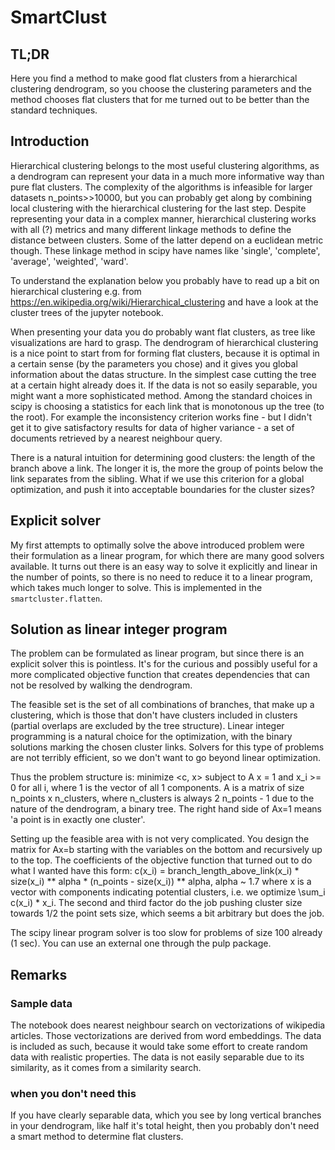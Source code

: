 # SmartClust

## TL;DR

Here you find a method to make good flat clusters from a hierarchical clustering dendrogram,
so you choose the clustering parameters and the method chooses flat clusters that for me turned
out to be better than the standard techniques.

## Introduction

Hierarchical clustering belongs to the most useful clustering algorithms, as a dendrogram can represent your data in a much more informative way than pure flat clusters. The complexity of the algorithms is infeasible for larger datasets n_points>>10000, but you can probably get along by combining local clustering with the hierarchical clustering for the last step. Despite representing your data in a complex manner, hierarchical clustering works with all (?) metrics and many different linkage methods to define the distance between clusters. Some of the latter depend on a euclidean metric though. These linkage method in scipy have names like 'single', 'complete', 'average', 'weighted', 'ward'.

To understand the explanation below you probably have to read up a bit on hierarchical clustering e.g. from https://en.wikipedia.org/wiki/Hierarchical_clustering and have a look at the cluster trees of the jupyter notebook.

When presenting your data you do probably want flat clusters, as tree like visualizations are hard to grasp. The dendrogram of hierarchical clustering is a nice point to start from for forming flat clusters, because it is optimal in a certain sense (by the parameters you chose) and it gives you global information about the datas structure. In the simplest case cutting the tree at a certain hight already does it. If the data is not so easily separable, you might want a more sophisticated method. Among the standard choices in scipy is choosing a statistics for each link that is monotonous up the tree (to the root). For example the inconsistency criterion works fine - but I didn't get it to give satisfactory results for data of higher variance - a set of documents retrieved by a nearest neighbour query.

There is a natural intuition for determining good clusters: the length of the branch above a link. The longer it is, the more the group of points below the link separates from the sibling. What if we use this criterion for a global optimization, and push it into acceptable boundaries for the cluster sizes?

## Explicit solver

My first attempts to optimally solve the above introduced problem were their formulation as a linear program, for which there are many good solvers available. It turns out there is an easy way to solve it explicitly and linear in the number of points, so there is no need to reduce it to a linear program, which takes much longer to solve. This is implemented in the `smartcluster.flatten`.

## Solution as linear integer program

The problem can be formulated as linear program, but since there is an explicit solver this is pointless. It's for the curious and possibly useful for a more complicated objective function that creates dependencies that can not be resolved by walking the dendrogram.

The feasible set is the set of all combinations of branches, that make up a clustering, which is those that don't have clusters included in clusters (partial overlaps are excluded by the tree structure). Linear integer programming is a natural choice for the optimization, with the binary solutions marking the chosen cluster links. Solvers for this type of problems are not terribly efficient, so we don't want to go beyond linear optimization.

Thus the problem structure is:
minimize <c, x> subject to A x = 1 and x_i >= 0 for all i, where 1 is the vector of all 1 components.
A is a matrix of size n_points x n_clusters, where n_clusters is always 2 n_points - 1 due to the nature of the dendrogram, a binary tree.
The right hand side of Ax=1 means 'a point is in exactly one cluster'.

Setting up the feasible area with is not very complicated. You design the matrix for Ax=b starting with the variables on the bottom and recursively up to the top.
The coefficients of the objective function that turned out to do what I wanted have this form:
c(x_i) = branch_length_above_link(x_i) * size(x_i) ** alpha * (n_points - size(x_i)) ** alpha,  alpha ~ 1.7
where x is a vector with components indicating potential clusters, i.e. we optimize
\sum_i c(x_i) * x_i.
The second and third factor do the job pushing cluster size towards 1/2 the point sets size, which seems a bit arbitrary but does the job.

The scipy linear program solver is too slow for problems of size 100 already (1 sec). You can use an external one through the pulp package.

## Remarks

### Sample data
The notebook does nearest neighbour search on vectorizations of wikipedia articles. Those vectorizations are derived from word embeddings. The data is included as such, because it would take some effort to create random data with realistic properties. The data is not easily separable due to its similarity, as it comes from a similarity search.

### when you don't need this
If you have clearly separable data, which you see by long vertical branches in your dendrogram, like half it's total height, then you probably don't need a smart method to determine flat clusters.
